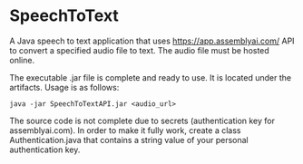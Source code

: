 # SpeechToText

A Java speech to text application that uses https://app.assemblyai.com/ API to convert a specified audio file to text. The audio file must be hosted online.

The executable .jar file is complete and ready to use. It is located under the artifacts. Usage is as follows:

``java -jar SpeechToTextAPI.jar <audio_url>``

The source code is not complete due to secrets (authentication key for assemblyai.com). In order to make it fully work, create a class Authentication.java that contains a string value of your personal authentication key.
